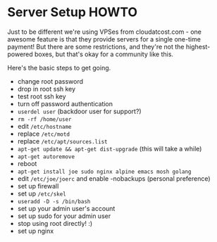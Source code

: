 Server Setup HOWTO
==================
Just to be different we're using VPSes from cloudatcost.com - one awesome
feature is that they provide servers for a single one-time payment!  But
there are some restrictions, and they're not the highest-powered boxes, but
that's okay for a community like this.

Here's the basic steps to get going.

* change root password
* drop in root ssh key
* test root ssh key
* turn off password authentication
* `userdel user` (backdoor user for support?)
 * `rm -rf /home/user`
* edit `/etc/hostname`
* replace `/etc/motd`
* replace `/etc/apt/sources.list`
* `apt-get update && apt-get dist-upgrade` (this will take a while)
* `apt-get autoremove`
* reboot
* `apt-get install joe sudo nginx alpine emacs mosh golang`
* edit `/etc/joe/joerc` and enable -nobackups (personal preference)
* set up firewall
* set up `/etc/skel`
* `useradd -D -s /bin/bash`
* set up your admin user's account
* set up sudo for your admin user
* stop using root directly! :)
* set up nginx
